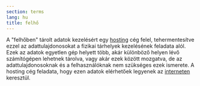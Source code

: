 ```yaml
---
section: terms
lang: hu
title: felhő
---
```


A "felhőben" tárolt adatok kezelésért egy [hosting](../host/) cég felel, tehermentesítve ezzel az adattulajdonosokat a fizikai tárhelyek kezelésének feladata alól. Ezek az adatok egyetlen gép helyett több, akár különböző helyen lévő számítógépen lehetnek tárolva, vagy akár ezek között mozgatva, de az adattulajdonosoknak és a felhasználóknak nem szükséges ezek ismerete. A hosting cég feladata, hogy ezen adatok elérhetőek legyenek az [interneten](../internet/) keresztül.
